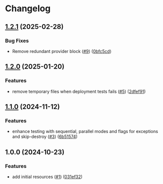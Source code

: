 # Changelog

## [1.2.1](https://github.com/CloudNationHQ/terraform-azure-costs/compare/v1.2.0...v1.2.1) (2025-02-28)


### Bug Fixes

* Remove redundant provider block ([#9](https://github.com/CloudNationHQ/terraform-azure-costs/issues/9)) ([0bfc5cd](https://github.com/CloudNationHQ/terraform-azure-costs/commit/0bfc5cdff82dd5a32780b3bdfcf159974b55eba7))

## [1.2.0](https://github.com/CloudNationHQ/terraform-azure-costs/compare/v1.1.0...v1.2.0) (2025-01-20)


### Features

* remove temporary files when deployment tests fails ([#5](https://github.com/CloudNationHQ/terraform-azure-costs/issues/5)) ([2dfef91](https://github.com/CloudNationHQ/terraform-azure-costs/commit/2dfef91af2cc7dd99bebe04dadaeac8eb80ba2aa))

## [1.1.0](https://github.com/CloudNationHQ/terraform-azure-costs/compare/v1.0.0...v1.1.0) (2024-11-12)


### Features

* enhance testing with sequential, parallel modes and flags for exceptions and skip-destroy ([#3](https://github.com/CloudNationHQ/terraform-azure-costs/issues/3)) ([6b51574](https://github.com/CloudNationHQ/terraform-azure-costs/commit/6b5157404b5177c7ba5ae5785e13271ed564bf22))

## 1.0.0 (2024-10-23)


### Features

* add initial resources ([#1](https://github.com/CloudNationHQ/terraform-azure-costs/issues/1)) ([031ef32](https://github.com/CloudNationHQ/terraform-azure-costs/commit/031ef3238d42ccb57ed29ebad285af4557d66e6a))

